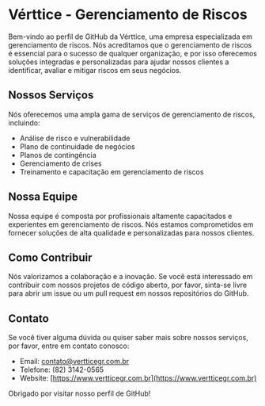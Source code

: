 # Vérttice - Gerenciamento de Riscos

Bem-vindo ao perfil de GitHub da Vérttice, uma empresa especializada em gerenciamento de riscos. Nós acreditamos que o gerenciamento de riscos é essencial para o sucesso de qualquer organização, e por isso oferecemos soluções integradas e personalizadas para ajudar nossos clientes a identificar, avaliar e mitigar riscos em seus negócios.

## Nossos Serviços

Nós oferecemos uma ampla gama de serviços de gerenciamento de riscos, incluindo:

- Análise de risco e vulnerabilidade
- Plano de continuidade de negócios
- Planos de contingência
- Gerenciamento de crises
- Treinamento e capacitação em gerenciamento de riscos

## Nossa Equipe

Nossa equipe é composta por profissionais altamente capacitados e experientes em gerenciamento de riscos. Nós estamos comprometidos em fornecer soluções de alta qualidade e personalizadas para nossos clientes.

## Como Contribuir

Nós valorizamos a colaboração e a inovação. Se você está interessado em contribuir com nossos projetos de código aberto, por favor, sinta-se livre para abrir um issue ou um pull request em nossos repositórios do GitHub.

## Contato

Se você tiver alguma dúvida ou quiser saber mais sobre nossos serviços, por favor, entre em contato conosco:

- Email: contato@vertticegr.com.br
- Telefone: (82) 3142-0565
- Website: [https://www.vertticegr.com.br](https://www.vertticegr.com.br)

Obrigado por visitar nosso perfil de GitHub!
